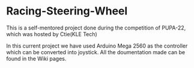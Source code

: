 # Racing-Steering-Wheel
This is a self-mentored project done during the competition of PUPA-22, which was hosted by Ctie(KLE Tech)

In this current project we have used Arduino Mega 2560 as the controller which can be converted into joystick.
All the doumentation made can be found in the Wiki pages.
